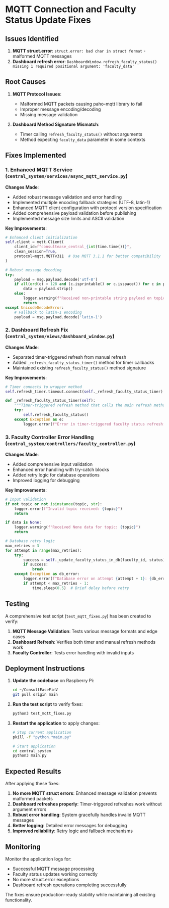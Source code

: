 # MQTT Connection and Faculty Status Update Fixes

## Issues Identified

1. **MQTT struct.error**: `struct.error: bad char in struct format` - malformed MQTT messages
2. **Dashboard refresh error**: `DashboardWindow.refresh_faculty_status() missing 1 required positional argument: 'faculty_data'`

## Root Causes

1. **MQTT Protocol Issues**:
   - Malformed MQTT packets causing paho-mqtt library to fail
   - Improper message encoding/decoding
   - Missing message validation

2. **Dashboard Method Signature Mismatch**:
   - Timer calling `refresh_faculty_status()` without arguments
   - Method expecting `faculty_data` parameter in some contexts

## Fixes Implemented

### 1. Enhanced MQTT Service (`central_system/services/async_mqtt_service.py`)

**Changes Made**:
- Added robust message validation and error handling
- Implemented multiple encoding fallback strategies (UTF-8, latin-1)
- Enhanced MQTT client configuration with protocol version specification
- Added comprehensive payload validation before publishing
- Implemented message size limits and ASCII validation

**Key Improvements**:
```python
# Enhanced client initialization
self.client = mqtt.Client(
    client_id=f"consultease_central_{int(time.time())}",
    clean_session=True,
    protocol=mqtt.MQTTv311  # Use MQTT 3.1.1 for better compatibility
)

# Robust message decoding
try:
    payload = msg.payload.decode('utf-8')
    if all(ord(c) < 128 and (c.isprintable() or c.isspace()) for c in payload):
        data = payload.strip()
    else:
        logger.warning(f"Received non-printable string payload on topic {topic}")
        return
except UnicodeDecodeError:
    # Fallback to latin-1 encoding
    payload = msg.payload.decode('latin-1')
```

### 2. Dashboard Refresh Fix (`central_system/views/dashboard_window.py`)

**Changes Made**:
- Separated timer-triggered refresh from manual refresh
- Added `_refresh_faculty_status_timer()` method for timer callbacks
- Maintained existing `refresh_faculty_status()` method signature

**Key Improvements**:
```python
# Timer connects to wrapper method
self.refresh_timer.timeout.connect(self._refresh_faculty_status_timer)

def _refresh_faculty_status_timer(self):
    """Timer-triggered refresh method that calls the main refresh method."""
    try:
        self.refresh_faculty_status()
    except Exception as e:
        logger.error(f"Error in timer-triggered faculty status refresh: {e}")
```

### 3. Faculty Controller Error Handling (`central_system/controllers/faculty_controller.py`)

**Changes Made**:
- Added comprehensive input validation
- Enhanced error handling with try-catch blocks
- Added retry logic for database operations
- Improved logging for debugging

**Key Improvements**:
```python
# Input validation
if not topic or not isinstance(topic, str):
    logger.error(f"Invalid topic received: {topic}")
    return

if data is None:
    logger.warning(f"Received None data for topic: {topic}")
    return

# Database retry logic
max_retries = 3
for attempt in range(max_retries):
    try:
        success = self._update_faculty_status_in_db(faculty_id, status)
        if success:
            break
    except Exception as db_error:
        logger.error(f"Database error on attempt {attempt + 1}: {db_error}")
        if attempt < max_retries - 1:
            time.sleep(0.5)  # Brief delay before retry
```

## Testing

A comprehensive test script (`test_mqtt_fixes.py`) has been created to verify:

1. **MQTT Message Validation**: Tests various message formats and edge cases
2. **Dashboard Refresh**: Verifies both timer and manual refresh methods work
3. **Faculty Controller**: Tests error handling with invalid inputs

## Deployment Instructions

1. **Update the codebase** on Raspberry Pi:
   ```bash
   cd ~/ConsultEaseFinV
   git pull origin main
   ```

2. **Run the test script** to verify fixes:
   ```bash
   python3 test_mqtt_fixes.py
   ```

3. **Restart the application** to apply changes:
   ```bash
   # Stop current application
   pkill -f "python.*main.py"
   
   # Start application
   cd central_system
   python3 main.py
   ```

## Expected Results

After applying these fixes:

1. **No more MQTT struct errors**: Enhanced message validation prevents malformed packets
2. **Dashboard refreshes properly**: Timer-triggered refreshes work without argument errors
3. **Robust error handling**: System gracefully handles invalid MQTT messages
4. **Better logging**: Detailed error messages for debugging
5. **Improved reliability**: Retry logic and fallback mechanisms

## Monitoring

Monitor the application logs for:
- Successful MQTT message processing
- Faculty status updates working correctly
- No more struct.error exceptions
- Dashboard refresh operations completing successfully

The fixes ensure production-ready stability while maintaining all existing functionality.
